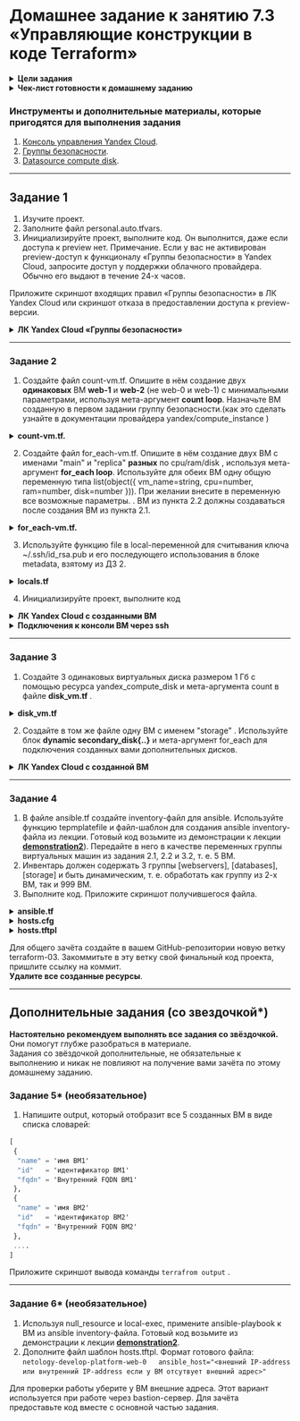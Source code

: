 
# Домашнее задание к занятию 7.3 «Управляющие конструкции в коде Terraform»

<details><summary><b>Цели задания</b></summary>

1. Отработать основные принципы и методы работы с управляющими конструкциями Terraform.
2. Освоить работу с шаблонизатором Terraform (Interpolation Syntax).

</details>

<details><summary><b>Чек-лист готовности к домашнему заданию</b></summary>

1. Зарегистрирован аккаунт в Yandex Cloud. Использован промокод на грант.
2. Установлен инструмент Yandex CLI.
3. Доступен исходный код для выполнения задания в директории [**03/src**](https://github.com/sergey-vs/DevOps-netology/tree/main/03-ter-homeworks/src/303).
4. Любые ВМ, использованные при выполнении задания, должны быть прерываемыми, для экономии средств.

</details>

### Инструменты и дополнительные материалы, которые пригодятся для выполнения задания

1. [Консоль управления Yandex Cloud](https://console.cloud.yandex.ru/folders/<cloud_id>/vpc/security-groups).
2. [Группы безопасности](https://cloud.yandex.ru/docs/vpc/concepts/security-groups?from=int-console-help-center-or-nav).
3. [Datasource compute disk](https://terraform-eap.website.yandexcloud.net/docs/providers/yandex/d/datasource_compute_disk.html).

***

## Задание 1

 1. Изучите проект.
 2. Заполните файл personal.auto.tfvars.
 3. Инициализируйте проект, выполните код. Он выполнится, даже если доступа к preview нет.
Примечание. Если у вас не активирован preview-доступ к функционалу «Группы безопасности» в Yandex Cloud, запросите доступ у поддержки облачного провайдера. Обычно его выдают в течение 24-х часов.

Приложите скриншот входящих правил «Группы безопасности» в ЛК Yandex Cloud или скриншот отказа в предоставлении доступа к preview-версии.

<details><summary><b>ЛК Yandex Cloud «Группы безопасности»</b></summary>

![Screenshot](./screenshots/yc_70301.png)

</details>

***

### Задание 2

1. Создайте файл count-vm.tf. Опишите в нём создание двух **одинаковых** ВМ  **web-1** и **web-2** (не web-0 и web-1) с минимальными параметрами, используя мета-аргумент **count loop**. Назначьте ВМ созданную в первом задании группу безопасности.(как это сделать узнайте в документации провайдера yandex/compute_instance )

<details><summary><b>count-vm.tf.</b></summary>

```tf

#создаем 2 идентичные ВМ
resource "yandex_compute_instance" "first_server" {
  name        = "web-${count.index + 1}"
  platform_id = "standard-v1"
  
  count = 2

  resources {
    cores  = var.vm_resources.cores
    memory = var.vm_resources.memory
    core_fraction = var.vm_resources.core_fraction
  }

  boot_disk {
    initialize_params {
      image_id = data.yandex_compute_image.ubuntu.image_id
    }
  }

  scheduling_policy {
    preemptible = true
  }

  network_interface {
    subnet_id = yandex_vpc_subnet.develop.id
    nat       = true
  }

  metadata = local.ssh_keys_and_serial_port  
}
```
</details>

2. Создайте файл for_each-vm.tf. Опишите в нём создание двух ВМ с именами "main" и "replica" **разных** по cpu/ram/disk , используя мета-аргумент **for_each loop**. Используйте для обеих ВМ одну общую переменную типа list(object({ vm_name=string, cpu=number, ram=number, disk=number  })). При желании внесите в переменную все возможные параметры.
. ВМ из пункта 2.2 должны создаваться после создания ВМ из пункта 2.1.

<details><summary><b>for_each-vm.tf.</b></summary>

```tf
resource "yandex_compute_instance""second_server" {
  for_each = {
    for key,value in var.vms:
    key => value
  }

  name        = each.value.vm_name
  platform_id = "standard-v1"
  resources {
    cores         = each.value.cpu
    memory        = each.value.ram
    core_fraction = each.value.core_fraction
  }


boot_disk {
  initialize_params {
      image_id = data.yandex_compute_image.ubuntu.image_id
      size     = each.value.disk_size
    }
}  

scheduling_policy {
  preemptible = true
  }
network_interface {
  subnet_id = yandex_vpc_subnet.develop.id
  nat       = true
}

metadata = local.ssh_keys_and_serial_port

 depends_on = [
    yandex_compute_instance.first_server
  ]

}
```
</details>

3. Используйте функцию file в local-переменной для считывания ключа ~/.ssh/id_rsa.pub и его последующего использования в блоке metadata, взятому из ДЗ 2.

<details><summary><b>locals.tf</b></summary>

```tf
locals {
    ssh_keys_and_serial_port      = {
    ssh-keys                      = "ubuntu:${file("~/.ssh/id_ed25519.pub")}"
    serial-port-enable            = "1"
 }
}
```
</details>

4. Инициализируйте проект, выполните код

<details><summary><b>ЛК Yandex Cloud с созданными ВМ</b></summary>

![Screenshot](./screenshots/yc_703022.png)

</details>

<details><summary><b>Подключения к консоли ВМ через ssh</b></summary>

```bash
┌──(sergey㉿kali)-[~/terraform/hw_ter2]
└─$ ssh ubuntu@51.250.1.206
The authenticity of host '51.250.1.206 (51.250.1.206)' can't be established.
ED25519 key fingerprint is SHA256:k0tuXwS/gR9y5+u86hWcZQYljbSHwyRfG/eCf2ReSEE.
This key is not known by any other names.
Are you sure you want to continue connecting (yes/no/[fingerprint])? yes
Warning: Permanently added '51.250.1.206' (ED25519) to the list of known hosts.
Welcome to Ubuntu 20.04.6 LTS (GNU/Linux 5.4.0-162-generic x86_64)

 * Documentation:  https://help.ubuntu.com
 * Management:     https://landscape.canonical.com
 * Support:        https://ubuntu.com/advantage

The programs included with the Ubuntu system are free software;
the exact distribution terms for each program are described in the
individual files in /usr/share/doc/*/copyright.

Ubuntu comes with ABSOLUTELY NO WARRANTY, to the extent permitted by
applicable law.

To run a command as administrator (user "root"), use "sudo <command>".
See "man sudo_root" for details.

ubuntu@fhm9ddiav10dehnn0n7k:~$ uname -a
Linux fhm9ddiav10dehnn0n7k 5.4.0-162-generic #179-Ubuntu SMP Mon Aug 14 08:51:31 UTC 2023 x86_64 x86_64 x86_64 GNU/Linux
ubuntu@fhm9ddiav10dehnn0n7k:~$ exit
logout
Connection to 51.250.1.206 closed.

┌──(sergey㉿kali)-[~/terraform/hw_ter2]
└─$
 
```

</details>

***

### Задание 3

1. Создайте 3 одинаковых виртуальных диска размером 1 Гб с помощью ресурса yandex_compute_disk и мета-аргумента count в файле **disk_vm.tf** .

<details><summary><b>disk_vm.tf</b></summary>

```tf
resource "yandex_compute_disk" "default_disk" {
  count      = 3
  name       = "default-disk-${count.index + 1}"
  type       = "network-hdd"
  zone       = var.default_zone
  size       = 1
  block_size = 4096
}

resource "yandex_compute_instance" "storage_server" {

    depends_on = [yandex_compute_disk.default_disk]

  name        = "storage"
  platform_id = "standard-v1"

  resources {
    cores         = var.vm_resources.cores
    memory        = var.vm_resources.memory
    core_fraction = var.vm_resources.core_fraction
  }

boot_disk {
    initialize_params {
      image_id = data.yandex_compute_image.ubuntu.image_id
    }
  }

  dynamic "secondary_disk" {
    for_each = toset(yandex_compute_disk.default_disk[*].id)
    content {
      disk_id     = secondary_disk.key
      auto_delete = true
    }
  }

metadata = local.ssh_keys_and_serial_port

scheduling_policy {
    preemptible = true
  }

   network_interface {
    subnet_id = yandex_vpc_subnet.develop.id
    nat       = true
  }

 allow_stopping_for_update = true

}
```

</details>

2. Создайте в том же файле одну ВМ c именем "storage" . Используйте блок **dynamic secondary_disk{..}** и мета-аргумент for_each для подключения созданных вами дополнительных дисков.

<details><summary><b>ЛК Yandex Cloud с созданной ВМ</b></summary>

![Screenshot](./screenshots/yc_703032.png)

</details>

***

### Задание 4

1. В файле ansible.tf создайте inventory-файл для ansible.
Используйте функцию tepmplatefile и файл-шаблон для создания ansible inventory-файла из лекции.
Готовый код возьмите из демонстрации к лекции [**demonstration2**](https://github.com/sergey-vs/DevOps-netology/tree/main/03-ter-homeworks/src/303/demonstration)).
Передайте в него в качестве переменных группы виртуальных машин из задания 2.1, 2.2 и 3.2, т. е. 5 ВМ.
2. Инвентарь должен содержать 3 группы [webservers], [databases], [storage] и быть динамическим, т. е. обработать как группу из 2-х ВМ, так и 999 ВМ.
4. Выполните код. Приложите скриншот получившегося файла. 

<details><summary><b>ansible.tf</b></summary>

```tf
resource "local_file" "hosts_cfg" {
  content = templatefile("${path.module}/hosts.tftpl",
    {
      webservers = yandex_compute_instance.second_server
      databases  = yandex_compute_instance.first_server
      storage    = [yandex_compute_instance.storage_server]
    }
  )
  filename = "${abspath(path.module)}/hosts.cfg"
}
```

</details>

<details><summary><b>hosts.cfg</b></summary>

```cfg
[webservers]
main   ansible_host=158.160.121.132
replica   ansible_host=158.160.104.46

[databases]
web-1   ansible_host=158.160.117.43
web-2   ansible_host=51.250.1.206

[storage]
storage   ansible_host=158.160.123.187
```
</details>

<details><summary><b>hosts.tftpl</b></summary>

```tftpl
[webservers]

%{~ for i in webservers ~}
${i["name"]}   ansible_host=${i["network_interface"][0]["nat_ip_address"]}

%{~ endfor ~}

[databases]

%{~ for i in databases ~}
${i["name"]}   ansible_host=${i["network_interface"][0]["nat_ip_address"]}

%{~ endfor ~}

[storage]

%{~ for i in storage ~}
${i["name"]}   ansible_host=${i["network_interface"][0]["nat_ip_address"]}

%{~ endfor ~}
```
</details>


Для общего зачёта создайте в вашем GitHub-репозитории новую ветку terraform-03. Закоммитьте в эту ветку свой финальный код проекта, пришлите ссылку на коммит.   
**Удалите все созданные ресурсы**.

***

## Дополнительные задания (со звездочкой*)

**Настоятельно рекомендуем выполнять все задания со звёздочкой.** Они помогут глубже разобраться в материале.   
Задания со звёздочкой дополнительные, не обязательные к выполнению и никак не повлияют на получение вами зачёта по этому домашнему заданию. 

### Задание 5* (необязательное)
1. Напишите output, который отобразит все 5 созданных ВМ в виде списка словарей:

```tf
[
 {
  "name" = 'имя ВМ1'
  "id"   = 'идентификатор ВМ1'
  "fqdn" = 'Внутренний FQDN ВМ1'
 },
 {
  "name" = 'имя ВМ2'
  "id"   = 'идентификатор ВМ2'
  "fqdn" = 'Внутренний FQDN ВМ2'
 },
 ....
]

```

Приложите скриншот вывода команды `terrafrom output` .

***

### Задание 6* (необязательное)

 1. Используя null_resource и local-exec, примените ansible-playbook к ВМ из ansible inventory-файла.
 Готовый код возьмите из демонстрации к лекции [**demonstration2**](https://github.com/sergey-vs/DevOps-netology/tree/main/03-ter-homeworks/src/303/demonstration).
 3. Дополните файл шаблон hosts.tftpl. 
 Формат готового файла:
 ```netology-develop-platform-web-0   ansible_host="<внешний IP-address или внутренний IP-address если у ВМ отсутвует внешний адрес>"```

Для проверки работы уберите у ВМ внешние адреса. Этот вариант используется при работе через bastion-сервер.
Для зачёта предоставьте код вместе с основной частью задания.
